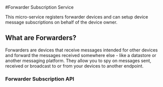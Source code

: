 #Forwarder Subscription Service

This micro-service registers forwarder devices and can setup device message subscriptions on
behalf of the device owner.

## What are Forwarders?
Forwarders are devices that receive messages intended for other devices and forward the messages received
somewhere else - like a datastore or another messaging platform. They allow you to spy on messages sent, received or broadcast to or from your devices to another endpoint.

### Forwarder Subscription API
